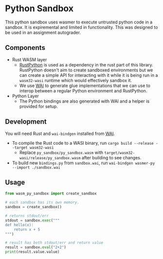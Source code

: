 # Python Sandbox
This python sandbox uses wasmer to execute untrusted python code in a sandbox. It is expiremental and limited in functionality. This was designed to be used in an assignment autograder.

## Components
- Rust WASM layer
  - [RustPython](https://github.com/RustPython/RustPython) is used as a dependency in the rust part of this library. RustPython doesn't aim to create sandboxed environments but we can create a simple API for interacting with it while it is being run in a `wasm32-wasi` runtime which would effectively sandbox it.
  - We use [WAI](https://github.com/wasmerio/wai) to generate glue implementations that we can use to interop between a regular Python environment and RustPython.
- Python Layer
  - The Python bindings are also generated with WAI and a helper is provided for setup.

## Development
You will need Rust and `wai-bindgen` installed from [WAI](https://github.com/wasmerio/wai).
- To compile the Rust code to a WASI binary, run `cargo build --release --target wasm32-wasi`
  - Replace `py_sandbox/py_sandbox.wasm` with `target/wasm32-wasi/release/py_sandbox.wasm` after building to see changes.
- To build new `bindings.py` from `sandbox.wai`, run `wai-bindgen wasmer-py --import ./sandbox.wai`

## Usage
```py
from wasm_py_sandbox import create_sandbox

# each sandbox has its own memory.
sandbox = create_sandbox()

# returns stdout/err
stdout = sandbox.exec("""
def hello(x):
    return x + 5
""")

# result has both stdout/err and return value
result = sandbox.eval("2+2")
print(result.value.value)
```